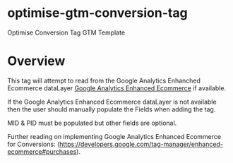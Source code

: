 # optimise-gtm-conversion-tag
Optimise Conversion Tag GTM Template

# Overview
This tag will attempt to read from the Google Analytics Enhanched Ecommerce dataLayer [Google Analytics Enhanced Ecommerce](https://developers.google.com/tag-manager/enhanced-ecommerce) if available. 

If the Google Analytics Enhanced Ecommerce dataLayer is not available then the user should manually populate the Fields when adding the tag.

MID & PID must be populated but other fields are optional.

Further reading on implementing Google Analytics Enhanced Ecommerce for Conversions: (https://developers.google.com/tag-manager/enhanced-ecommerce#purchases).